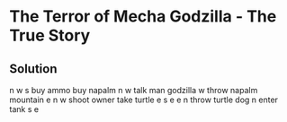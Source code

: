 # The Terror of Mecha Godzilla - The True Story

## Solution

n
w
s
buy ammo
buy napalm
n
w
talk man godzilla
w
throw napalm mountain
e
n
w
shoot owner
take turtle
e
s
e
e
n
throw turtle dog
n
enter tank
s
e

